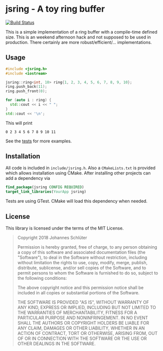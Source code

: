 jsring - A toy ring buffer
==========================

[![Build Status](https://travis-ci.org/johannes/jsring.svg?branch=master)](https://travis-ci.org/johannes/jsring)

This is a simple implementation of a ring buffer with a compile-time defined size. This is an weekend afternoon hack and not supposed to be used in production. There certainly are more robust/efficient/... implementations.

Usage
-----

```c++
#include <jsring.h>
#include <iostream>

jsring::ring<int, 10> ring{1, 2, 3, 4, 5, 6, 7, 8, 9, 10};
ring.push_back(11);
ring.push_front(0);

for (auto i : ring) {
  std::cout << i << " ";
}
std::cout << '\n';
```

This will print

    0 2 3 4 5 6 7 8 9 10 11

See the [tests](test/main.cpp) for more examples.

Installation
------------

All code is included in `include/jsring.h`. Also a `CMakeLists.txt` is provided which allows installation using CMake. After installing other projects can add a dependency via

```cmake
find_package(jsring CONFIG REQUIRED)
target_link_libraries(YourApp jsring)
```

Tests are using GTest. CMake will load this dependency when needed.

License
-------

This library is licensed under the terms of the MIT License.

> Copyright 2018 Johannes Schlüter
> 
> Permission is hereby granted, free of charge, to any person obtaining a copy of this software and associated documentation files (the "Software"), to deal in the Software without restriction, including without limitation the rights to use, copy, modify, merge, publish, distribute, sublicense, and/or sell copies of the Software, and to permit persons to whom the Software is furnished to do so, subject to the following conditions:
>
> The above copyright notice and this permission notice shall be included in all copies or substantial portions of the Software.
>
> THE SOFTWARE IS PROVIDED "AS IS", WITHOUT WARRANTY OF ANY KIND, EXPRESS OR IMPLIED, INCLUDING BUT NOT LIMITED TO THE WARRANTIES OF MERCHANTABILITY, FITNESS FOR A PARTICULAR PURPOSE AND NONINFRINGEMENT. IN NO EVENT SHALL THE AUTHORS OR COPYRIGHT HOLDERS BE LIABLE FOR ANY CLAIM, DAMAGES OR OTHER LIABILITY, WHETHER IN AN ACTION OF CONTRACT, TORT OR OTHERWISE, ARISING FROM, OUT OF OR IN CONNECTION WITH THE SOFTWARE OR THE USE OR OTHER DEALINGS IN THE SOFTWARE.
